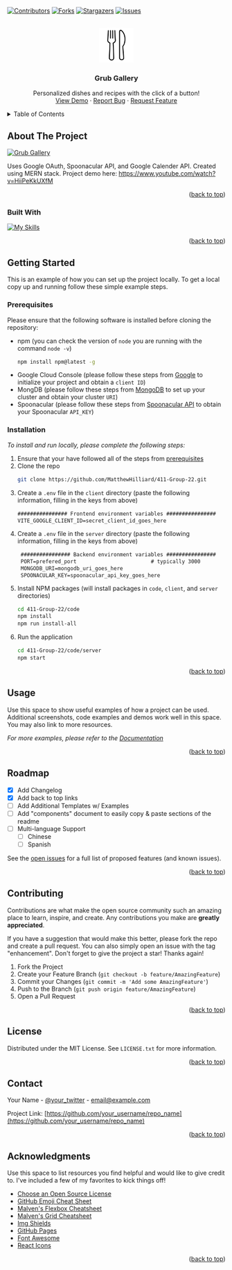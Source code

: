 <!-- NOTE: this readme was based off of https://github.com/othneildrew/Best-README-Template/blob/master/BLANK_README.md -->

<!-- Improved compatibility of back to top link: See: https://github.com/othneildrew/Best-README-Template/pull/73 -->
<a name="readme-top"></a>


<!-- PROJECT SHIELDS -->
[![Contributors][contributors-shield]][contributors-url]
[![Forks][forks-shield]][forks-url]
[![Stargazers][stars-shield]][stars-url]
[![Issues][issues-shield]][issues-url]
<!-- These are prob not needed
[![MIT License][license-shield]][license-url]
[![LinkedIn][linkedin-shield]][linkedin-url]
-->


<!-- PROJECT LOGO -->
<br />
<div align="center">
  <a href="https://github.com/MatthewHilliard/411-Group-22">
    <img src="code/client/src/assets/forkandknife.png" alt="Logo" width="80" height="80">
  </a>

  <h3 align="center">Grub Gallery</h3>

  <p align="center">
    Personalized dishes and recipes with the click of a button!
    <br />
    <a href="https://www.youtube.com/watch?v=HiiPeKkUXfM" target= "_blank">View Demo</a>
    ·
    <a href="https://github.com/MatthewHilliard/411-Group-22/issues">Report Bug</a>
    ·
    <a href="https://github.com/MatthewHilliard/411-Group-22/issues">Request Feature</a>
  </p>
</div>



<!-- TABLE OF CONTENTS -->
<details>
  <summary>Table of Contents</summary>
  <ol>
    <li>
      <a href="#about-the-project">About The Project</a>
      <ul>
        <li><a href="#built-with">Built With</a></li>
      </ul>
    </li>
    <li>
      <a href="#getting-started">Getting Started</a>
      <ul>
        <li><a href="#prerequisites">Prerequisites</a></li>
        <li><a href="#installation">Installation</a></li>
      </ul>
    </li>
    <li><a href="#usage">Usage</a></li>
    <li><a href="#roadmap">Roadmap</a></li>
    <li><a href="#contributing">Contributing</a></li>
    <li><a href="#license">License</a></li>
    <li><a href="#contact">Contact</a></li>
    <li><a href="#acknowledgments">Acknowledgments</a></li>
  </ol>
</details>



<!-- ABOUT THE PROJECT -->
## About The Project

[![Grub Gallery][product-screenshot]](https://example.com)

Uses Google OAuth, Spoonacular API, and Google Calender API. Created using MERN stack.
Project demo here: https://www.youtube.com/watch?v=HiiPeKkUXfM

<p align="right">(<a href="#readme-top">back to top</a>)</p>



### Built With

[![My Skills](https://skillicons.dev/icons?i=git,js,html,tailwind,css,react,vite,mongodb,nodejs,express,figma)](https://skillicons.dev)

<p align="right">(<a href="#readme-top">back to top</a>)</p>



<!-- GETTING STARTED -->
## Getting Started

This is an example of how you can set up the project locally.
To get a local copy up and running follow these simple example steps.

### Prerequisites

Please ensure that the following software is installed before cloning the repository:
* npm (you can check the version of `node` you are running with the command `node -v`)
  ```sh
  npm install npm@latest -g
  ```
* Google Cloud Console (please follow these steps from [Google](https://support.google.com/cloud/answer/6158849?hl=en) to initialize your project and obtain a `client ID`)
* MongDB (please follow these steps from [MongoDB](https://www.mongodb.com/docs/compass/current/connect/) to set up your cluster and obtain your cluster `URI`)
* Spoonacular (please follow these steps from [Spoonacular API](https://spoonacular.com/food-api/console#Dashboard) to obtain your Spoonacular `API_KEY`)

### Installation

_To install and run locally, please complete the following steps:_

1. Ensure that your have followed all of the steps from [prerequisites](#prerequisites)
3. Clone the repo
   ```sh
   git clone https://github.com/MatthewHilliard/411-Group-22.git
   ```
4. Create a `.env` file in the `client` directory (paste the following information, filling in the keys from above)
   ```env
   ################ Frontend environment variables ################
   VITE_GOOGLE_CLIENT_ID=secret_client_id_goes_here
   ```
5. Create a `.env` file in the `server` directory (paste the following information, filling in the keys from above)
   ```env
    ################ Backend environment variables ################
    PORT=prefered_port                        # typically 3000
    MONGODB_URI=mongodb_uri_goes_here
    SPOONACULAR_KEY=spoonacular_api_key_goes_here
   ```
6. Install NPM packages (will install packages in `code`, `client`, and `server` directories)
   ```sh
   cd 411-Group-22/code
   npm install
   npm run install-all
   ```
7. Run the application
   ```sh
   cd 411-Group-22/code/server
   npm start
   ```

<p align="right">(<a href="#readme-top">back to top</a>)</p>



<!-- USAGE EXAMPLES -->
## Usage

Use this space to show useful examples of how a project can be used. Additional screenshots, code examples and demos work well in this space. You may also link to more resources.

_For more examples, please refer to the [Documentation](https://example.com)_

<p align="right">(<a href="#readme-top">back to top</a>)</p>



<!-- ROADMAP -->
## Roadmap

- [x] Add Changelog
- [x] Add back to top links
- [ ] Add Additional Templates w/ Examples
- [ ] Add "components" document to easily copy & paste sections of the readme
- [ ] Multi-language Support
    - [ ] Chinese
    - [ ] Spanish

See the [open issues](https://github.com/othneildrew/Best-README-Template/issues) for a full list of proposed features (and known issues).

<p align="right">(<a href="#readme-top">back to top</a>)</p>



<!-- CONTRIBUTING -->
## Contributing

Contributions are what make the open source community such an amazing place to learn, inspire, and create. Any contributions you make are **greatly appreciated**.

If you have a suggestion that would make this better, please fork the repo and create a pull request. You can also simply open an issue with the tag "enhancement".
Don't forget to give the project a star! Thanks again!

1. Fork the Project
2. Create your Feature Branch (`git checkout -b feature/AmazingFeature`)
3. Commit your Changes (`git commit -m 'Add some AmazingFeature'`)
4. Push to the Branch (`git push origin feature/AmazingFeature`)
5. Open a Pull Request

<p align="right">(<a href="#readme-top">back to top</a>)</p>



<!-- LICENSE -->
## License

Distributed under the MIT License. See `LICENSE.txt` for more information.

<p align="right">(<a href="#readme-top">back to top</a>)</p>



<!-- CONTACT -->
## Contact

Your Name - [@your_twitter](https://twitter.com/your_username) - email@example.com

Project Link: [https://github.com/your_username/repo_name](https://github.com/your_username/repo_name)

<p align="right">(<a href="#readme-top">back to top</a>)</p>



<!-- ACKNOWLEDGMENTS -->
## Acknowledgments

Use this space to list resources you find helpful and would like to give credit to. I've included a few of my favorites to kick things off!

* [Choose an Open Source License](https://choosealicense.com)
* [GitHub Emoji Cheat Sheet](https://www.webpagefx.com/tools/emoji-cheat-sheet)
* [Malven's Flexbox Cheatsheet](https://flexbox.malven.co/)
* [Malven's Grid Cheatsheet](https://grid.malven.co/)
* [Img Shields](https://shields.io)
* [GitHub Pages](https://pages.github.com)
* [Font Awesome](https://fontawesome.com)
* [React Icons](https://react-icons.github.io/react-icons/search)

<p align="right">(<a href="#readme-top">back to top</a>)</p>



<!-- MARKDOWN LINKS & IMAGES -->
<!-- https://www.markdownguide.org/basic-syntax/#reference-style-links -->
[contributors-shield]: https://img.shields.io/github/contributors/MatthewHilliard/411-Group-22.svg?style=for-the-badge
[contributors-url]: https://github.com/MatthewHilliard/411-Group-22/graphs/contributors
[forks-shield]: https://img.shields.io/github/forks/MatthewHilliard/411-Group-22.svg?style=for-the-badge
[forks-url]: https://github.com/MatthewHilliard/411-Group-22/network/members
[stars-shield]: https://img.shields.io/github/stars/MatthewHilliard/411-Group-22.svg?style=for-the-badge
[stars-url]: https://github.com/MatthewHilliard/411-Group-22/stargazers
[issues-shield]: https://img.shields.io/github/issues/MatthewHilliard/411-Group-22.svg?style=for-the-badge
[issues-url]: https://github.com/MatthewHilliard/411-Group-22/issues
[license-shield]: https://img.shields.io/github/license/MatthewHilliard/411-Group-22.svg?style=for-the-badge
[license-url]: https://github.com/MatthewHilliard/411-Group-22/blob/master/LICENSE.txt
[linkedin-shield]: https://img.shields.io/badge/-LinkedIn-black.svg?style=for-the-badge&logo=linkedin&colorB=555
[linkedin-url]: https://linkedin.com/in/othneildrew
[product-screenshot]: images/screenshot.png
